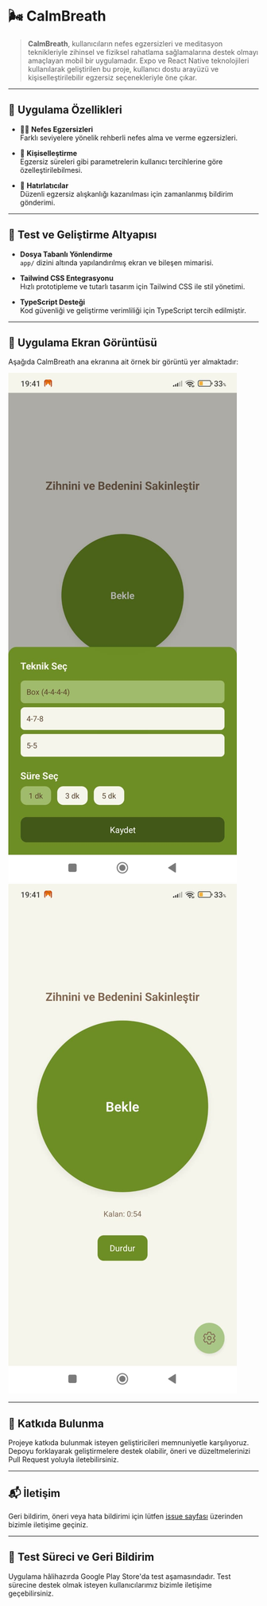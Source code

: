 # 🌬️ CalmBreath

> **CalmBreath**, kullanıcıların nefes egzersizleri ve meditasyon teknikleriyle zihinsel ve fiziksel rahatlama sağlamalarına destek olmayı amaçlayan mobil bir uygulamadır. Expo ve React Native teknolojileri kullanılarak geliştirilen bu proje, kullanıcı dostu arayüzü ve kişiselleştirilebilir egzersiz seçenekleriyle öne çıkar.

---

## 📱 Uygulama Özellikleri

- 🧘‍♀️ **Nefes Egzersizleri**  
  Farklı seviyelere yönelik rehberli nefes alma ve verme egzersizleri.

- 🎨 **Kişiselleştirme**  
  Egzersiz süreleri gibi parametrelerin kullanıcı tercihlerine göre özelleştirilebilmesi.

- 🔔 **Hatırlatıcılar**  
  Düzenli egzersiz alışkanlığı kazanılması için zamanlanmış bildirim gönderimi.

---

## 🧪 Test ve Geliştirme Altyapısı

- **Dosya Tabanlı Yönlendirme**  
  `app/` dizini altında yapılandırılmış ekran ve bileşen mimarisi.

- **Tailwind CSS Entegrasyonu**  
  Hızlı prototipleme ve tutarlı tasarım için Tailwind CSS ile stil yönetimi.

- **TypeScript Desteği**  
  Kod güvenliği ve geliştirme verimliliği için TypeScript tercih edilmiştir.

---
## 📸 Uygulama Ekran Görüntüsü

Aşağıda CalmBreath ana ekranına ait örnek bir görüntü yer almaktadır:

![Uygulama Ekranı](./1ekran.jpg)
![Settings](./2ekran.jpg)

---

## 🤝 Katkıda Bulunma

Projeye katkıda bulunmak isteyen geliştiricileri memnuniyetle karşılıyoruz. Depoyu forklayarak geliştirmelere destek olabilir, öneri ve düzeltmelerinizi Pull Request yoluyla iletebilirsiniz.

---

## 📬 İletişim

Geri bildirim, öneri veya hata bildirimi için lütfen [issue sayfası](https://github.com/Kubrakara/CalmBreath/issues) üzerinden bizimle iletişime geçiniz.

---

## 🧪 Test Süreci ve Geri Bildirim

Uygulama hâlihazırda Google Play Store'da test aşamasındadır. Test sürecine destek olmak isteyen kullanıcılarımız bizimle iletişime geçebilirsiniz.


